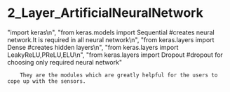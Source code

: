 # 2_Layer_ArtificialNeuralNetwork

"import keras\n",
        "from keras.models import Sequential #creates neural network.It is required in all neural network\n",
        "from keras.layers import Dense #creates hidden layers\n",
        "from keras.layers import LeakyReLU,PReLU,ELU\n",
        "from keras.layers import Dropout #dropout for choosing only required neural network"
        
        They are the modules which are greatly helpful for the users to cope up with the sensors.
